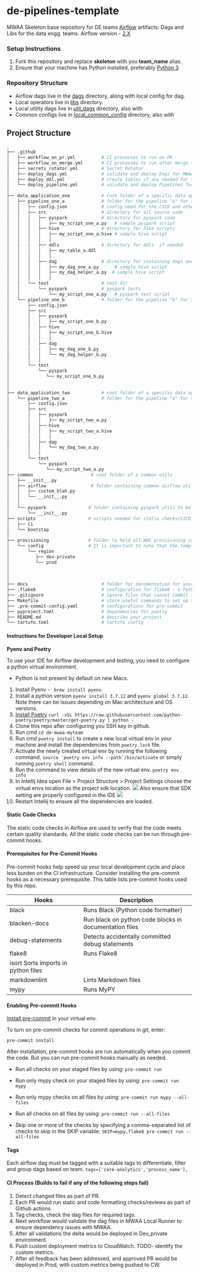 # de-pipelines-template
MWAA Skeleton base repository for DE teams [Airflow](https://aws.amazon.com/managed-workflows-for-apache-airflow/) artifacts: Dags and  Libs  for the data engg. teams.
Airflow version - [2.X](https://docs.aws.amazon.com/mwaa/latest/userguide/airflow-versions.html#airflow-versions-v202)


### Setup Instructions
1) Fork this repository and replace **skeleton** with you **team_name** alias.
2) Ensure that your machine has Python installed, preferably [Python 3](https://realpython.com/installing-python/)


### Repository Structure
- Airflow dags live in the [dags](./dags) directory, along with local config for dag. 
- Local operators live in  [libs](./dags/local_libs) directory.
- Local utility dags live in  [util_dags](./dags/local_util_dags) directory, also with 
- Common configs live in  [local_common_config](./dags/local_common_config) directory, also with

## Project Structure

```bash
.
├── .github                      
│   ├── workflow_on_pr.yml          # CI processes to run on PR
│   ├── workflow_on_merge.yml       # CI processes to run after merge to Main
│   ├── secrets_rotator.yml         # Secret Rotator
│   ├── deploy_dags.yml             # validate and deploy Dags for MWAA including MWAA runner
│   ├── deploy_ddl.yml              # create tables if any needed for the process
│   └── deploy_pipeline.yml         # validate and deploy Pipelines for EMR/Other engines
│                           
├── data_application_one            # root folder of a specific data application or sub domain
│   ├── pipeline_one_a              # folder for the pipeline "a" for sub domain "one"
│   │   ├── config.json             # config need for the CICD and other needs in Dags/pipelines
│   │   ├── src                     # directory for all source code
│   │   │   ├── pyspark             # directory for pyspark code
│   │   │   │   ├── my_script_one_a.py   # sample pyspark script
│   │   │   ├── hive                # directory for hive scripts  
│   │   │   │   ├── my_script_one_a.hive # sample hive script
│   │   │   │   │
│   │   │   ├── ddls                # directory for ddls  if needed
│   │   │   │   ├── my_table_a.ddl 
│   │   │   │   │
│   │   │   ├── dag                 # directory for containing dags and any local helpers to be deployed to MWAA S3 bucket
│   │   │   │   ├── my_dag_one_a.py      # sample hive script
│   │   │   │   ├── my_dag_helper_a.py  # sample hive script
│   │   │   │   │
│   │   └── test                    # test dir
│   │       └── pyspark             # pyspark tests
│   │           └── my_script_one_a.py   # pyspark test script
│   └── pipeline_one_b              # folder for the pipeline "b" for sub domain "one".
│       ├── config.json            
│       ├── src
│       │   ├── pyspark
│       │   │   ├── my_script_one_b.py
│       │   ├── hive
│       │   │   ├── my_script_one_b.hive 
│       │   │   │
│       │   ├── dag
│       │   │   ├── my_dag_one_b.py
│       │   │   └── my_dag_helper_b.py
│       │   │    
│       └── test
│           └── pyspark
│              └── my_script_one_b.py
│
│
├── data_application_two            # root folder of a specific data application or sub domain
│   └── pipeline_two_a              # folder for the pipeline "a" for sub domain "two".
│       ├── config.json
│       ├── src
│       │   ├── pyspark
│       │   │   ├── my_script_two_a.py
│       │   ├── hive
│       │   │   ├── my_script_two_a.hive 
│       │   │   │
│       │   ├── dag
│       │   │   └── my_dag_two_a.py       
│       │   │   
│       └── test
│           └── pyspark
│              └── my_script_two_a.py
├── common                      # root folder of a common utils
│   ├── __init__.py         
│   ├── airflow                 # folder containing common airflow utils to be deployed with Dags
│   │   ├── custom_blah.py
│   │   └── __init__.py
│   │
│   └── pyspark                # folder containing pyspark utils to be packaged/deployed with pyspark pipelines
│       └── __init__.py
├── scripts                    # scripts needed for static checks/CICD etc.
│   ├── ci         
│   └── bootstap
│ 
├── provisioning               # Folder to hold all AWS provisioning config(not templates but only config).
│   └── config                 # It is important to note that the templates will be provided in a repo managed by DP.
│       └── region
│          ├── dev-private
│          └── prod
│
│
│     
├── docs                            # folder for documentation for your project
├── .flake8                         # configuration for flake8 - a Python formatter tool
├── .gitignore                      # ignore files that cannot commit to Git
├── Makefile                        # store useful commands to set up the environment
├── .pre-commit-config.yaml         # configurations for pre-commit
├── pyproject.toml                  # dependencies for poetry
├── README.md                       # describe your project
└── tartufo.toml                    # tartufo config
```




#### Instructions for Developer Local Setup
****Pyenv and Poetry****

To use your IDE for Airflow development and testing, you need to configure a python virtual environment.
* Python is not present by default on new Macs.
1. Install Pyenv - ` brew install pyenv`.
2. Install a python version `pyenv install 3.7.12` and `pyenv global 3.7.12`. Note there can be issues depending on Mac architecture and OS versions.
3. [Install Poetry](https://python-poetry.org/docs/) `curl -sSL https://raw.githubusercontent.com/python-poetry/poetry/master/get-poetry.py | python -`
4. Clone this repo after configuring you SSH key in github.
5. Run cmd `cd de-mwaa-myteam`
6. Run cmd `poetry install` to create a new local virtual env in your machine and install the dependencies from `poetry.lock` file.
7. Activate the newly created virtual env by running the following command.
 ```source `poetry env info --path`/bin/activate``` or simply running `poetry shell` command.
8. Run the command to view details of the new virtual env. `poetry env info`
9. In Intellij Idea open File > Project Structure > Project Settings
 choose the virtual envs location as the project sdk location.
![](.README_images/24a362dc.png)
Also ensure that SDK setting are properly configured in the IDE
![](.README_images/63db635a.png)
10. Restart Intellij to ensure all the dependencies are loaded.


#### Static Code Checks
The static code checks in Airflow are used to verify that the code meets certain quality standards. All the static code checks can be run through pre-commit hooks.

#### Prerequisites for Pre-Commit Hooks

Pre-commit hooks help speed up your local development cycle and place less burden on the CI infrastructure. Consider installing the pre-commit hooks as a necessary prerequisite.
This table lists pre-commit hooks used by this repo.

| Hooks      | Description |
| ----------- | ----------- |
| black      | Runs Black (Python code formatter)       |
| blacken-docs  | Run black on python code blocks in documentation files        |       |
| debug-statements  | Detects accidentally committed debug statements        |
|flake8| Runs Flake8|
|isort	Sorts imports in python files|
|markdownlint|Lints Markdown files|
|mypy|Runs MyPY|

#### Enabling Pre-commit Hooks


[Install pre-commit](https://pre-commit.com/#install)
in your virtual env.

To turn on pre-commit checks for commit operations in git, enter:

`pre-commit install`

After installation, pre-commit hooks are run automatically when you commit the code. But you can run pre-commit hooks manually as needed.

- Run all checks on your staged files by using:
`pre-commit run`

- Run only mypy check on your staged files by using:
`pre-commit run mypy`
- Run only mypy checks on all files by using:
`pre-commit run mypy --all-files`
- Run all checks on all files by using:
`pre-commit run --all-files`
- Skip one or more of the checks by specifying a comma-separated list of checks to skip in the SKIP variable:
`SKIP=mypy,flake8 pre-commit run --all-files`


#### Tags

Each airflow dag must be tagged with a suitable tags to differentiate, filter and group dags based on team.
    `tags=['care-analytics','process_name'],`


#### CI Process (Builds to fail if any of the following steps fail)

1) Detect changed files as part of PR.
2) Each PR would run static and code formatting checks/reviews as part of Github actions.
3) Tag checks, check the dag files for required tags.
4) Next workflow would validate the dag files in MWAA Local Runner to ensure dependency issues with MWAA.
5) After all validations the delta would be deployed in Dev_private environment.
6) Push custom deployment metrics to CloudWatch. TODO- identify the custom metrics.
7) After all feedback has been addressed, and approved PR would be deployed in Prod, with custom metrics being pushed to CW.
